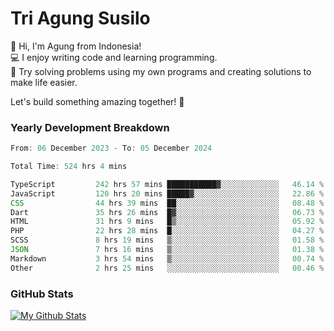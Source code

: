 # Tri Agung Susilo

👋 Hi, I'm Agung from Indonesia!<br>
💻 I enjoy writing code and learning programming.<br>
🧠 Try solving problems using my own programs and creating solutions to make life easier.

Let's build something amazing together! 🚀

### Yearly Development Breakdown

<!--START_SECTION:waka-->

```TypeScript JavaScript PHP
From: 06 December 2023 - To: 05 December 2024

Total Time: 524 hrs 4 mins

TypeScript         242 hrs 57 mins ███████████▓░░░░░░░░░░░░░   46.14 %
JavaScript         120 hrs 20 mins █████▓░░░░░░░░░░░░░░░░░░░   22.86 %
CSS                44 hrs 39 mins  ██░░░░░░░░░░░░░░░░░░░░░░░   08.48 %
Dart               35 hrs 26 mins  █▓░░░░░░░░░░░░░░░░░░░░░░░   06.73 %
HTML               31 hrs 9 mins   █▒░░░░░░░░░░░░░░░░░░░░░░░   05.92 %
PHP                22 hrs 28 mins  █░░░░░░░░░░░░░░░░░░░░░░░░   04.27 %
SCSS               8 hrs 19 mins   ▒░░░░░░░░░░░░░░░░░░░░░░░░   01.58 %
JSON               7 hrs 16 mins   ▒░░░░░░░░░░░░░░░░░░░░░░░░   01.38 %
Markdown           3 hrs 54 mins   ▒░░░░░░░░░░░░░░░░░░░░░░░░   00.74 %
Other              2 hrs 25 mins   ░░░░░░░░░░░░░░░░░░░░░░░░░   00.46 %
```

<!--END_SECTION:waka-->

### GitHub Stats

[![My Github Stats](https://github-readme-stats.vercel.app/api?username=triagung128&show_icons=true&hide=contribs,issues&count_private=true&theme=tokyonight)](https://github.com/triagung128)

<!-- [![Top Langs](https://github-readme-stats.vercel.app/api/top-langs/?username=triagung128&layout=compact)](https://github.com/triagung128) -->
